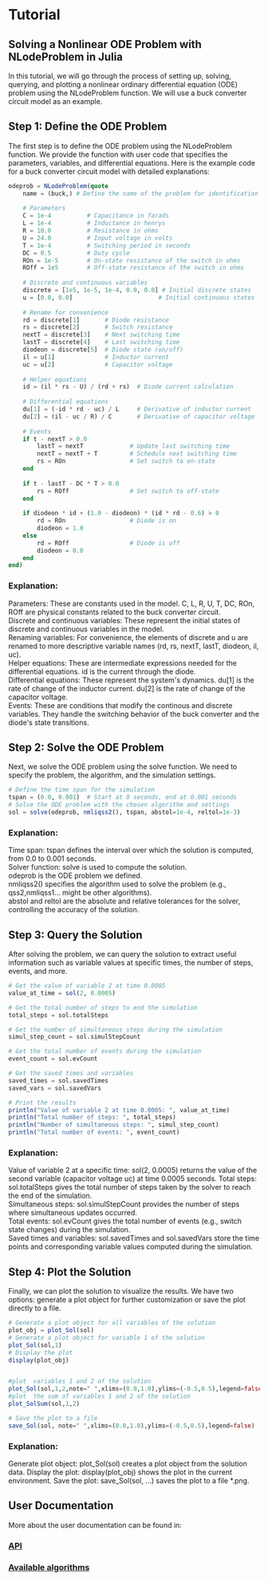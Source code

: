 

# Tutorial

## Solving a Nonlinear ODE Problem with NLodeProblem in Julia
In this tutorial, we will go through the process of setting up, solving, querying, and plotting a nonlinear ordinary differential equation (ODE) problem using the NLodeProblem function. We will use a buck converter circuit model as an example.

## Step 1: Define the ODE Problem
The first step is to define the ODE problem using the NLodeProblem function. We provide the function with user code that specifies the parameters, variables, and differential equations.
Here is the example code for a buck converter circuit model with detailed explanations:

```julia
odeprob = NLodeProblem(quote
    name = (buck,) # Define the name of the problem for identification
    
    # Parameters
    C = 1e-4          # Capacitance in farads
    L = 1e-4          # Inductance in henrys
    R = 10.0          # Resistance in ohms
    U = 24.0          # Input voltage in volts
    T = 1e-4          # Switching period in seconds
    DC = 0.5          # Duty cycle
    ROn = 1e-5        # On-state resistance of the switch in ohms
    ROff = 1e5        # Off-state resistance of the switch in ohms
    
    # Discrete and continuous variables
    discrete = [1e5, 1e-5, 1e-4, 0.0, 0.0] # Initial discrete states
    u = [0.0, 0.0]                        # Initial continuous states
    
    # Rename for convenience
    rd = discrete[1]       # Diode resistance
    rs = discrete[2]       # Switch resistance
    nextT = discrete[3]    # Next switching time
    lastT = discrete[4]    # Last switching time
    diodeon = discrete[5]  # Diode state (on/off)
    il = u[1]              # Inductor current
    uc = u[2]              # Capacitor voltage
    
    # Helper equations
    id = (il * rs - U) / (rd + rs)  # Diode current calculation
    
    # Differential equations
    du[1] = (-id * rd - uc) / L     # Derivative of inductor current
    du[2] = (il - uc / R) / C       # Derivative of capacitor voltage
    
    # Events
    if t - nextT > 0.0 
        lastT = nextT             # Update last switching time
        nextT = nextT + T         # Schedule next switching time
        rs = ROn                  # Set switch to on-state
    end
    
    if t - lastT - DC * T > 0.0 
        rs = ROff                 # Set switch to off-state
    end
    
    if diodeon * id + (1.0 - diodeon) * (id * rd - 0.6) > 0
        rd = ROn                  # Diode is on
        diodeon = 1.0
    else
        rd = ROff                 # Diode is off
        diodeon = 0.0
    end
end)
```
### Explanation:
Parameters: These are constants used in the model.
C, L, R, U, T, DC, ROn, ROff are physical constants related to the buck converter circuit.\
Discrete and continuous variables: These represent the initial states of discrete and continuous variables in the model.\
Renaming variables: For convenience, the elements of discrete and u are renamed to more descriptive variable names (rd, rs, nextT, lastT, diodeon, il, uc).\
Helper equations: These are intermediate expressions needed for the differential equations.
id is the current through the diode.\
Differential equations: These represent the system's dynamics.
du[1] is the rate of change of the inductor current.
du[2] is the rate of change of the capacitor voltage.\
Events: These are conditions that modify the continous and discrete variables.
They handle the switching behavior of the buck converter and the diode's state transitions.
## Step 2: Solve the ODE Problem
Next, we solve the ODE problem using the solve function. We need to specify the problem, the algorithm, and the simulation settings.


```julia
# Define the time span for the simulation
tspan = (0.0, 0.001)  # Start at 0 seconds, end at 0.001 seconds
# Solve the ODE problem with the chosen algorithm and settings
sol = solve(odeprob, nmliqss2(), tspan, abstol=1e-4, reltol=1e-3)
```
### Explanation:
Time span: tspan defines the interval over which the solution is computed, from 0.0 to 0.001 seconds.\
Solver function: solve is used to compute the solution.\
odeprob is the ODE problem we defined.\
nmliqss2() specifies the algorithm used to solve the problem (e.g., qss2,nmliqss1... might be other algorithms).\
abstol and reltol are the absolute and relative tolerances for the solver, controlling the accuracy of the solution.
## Step 3: Query the Solution
After solving the problem, we can query the solution to extract useful information such as variable values at specific times, the number of steps, events, and more.

```julia
# Get the value of variable 2 at time 0.0005
value_at_time = sol(2, 0.0005)

# Get the total number of steps to end the simulation
total_steps = sol.totalSteps

# Get the number of simultaneous steps during the simulation
simul_step_count = sol.simulStepCount

# Get the total number of events during the simulation
event_count = sol.evCount

# Get the saved times and variables
saved_times = sol.savedTimes
saved_vars = sol.savedVars

# Print the results
println("Value of variable 2 at time 0.0005: ", value_at_time)
println("Total number of steps: ", total_steps)
println("Number of simultaneous steps: ", simul_step_count)
println("Total number of events: ", event_count)
```
### Explanation:
Value of variable 2 at a specific time: sol(2, 0.0005) returns the value of the second variable (capacitor voltage uc) at time 0.0005 seconds.
Total steps: sol.totalSteps gives the total number of steps taken by the solver to reach the end of the simulation.\
Simultaneous steps: sol.simulStepCount provides the number of steps where simultaneous updates occurred.\
Total events: sol.evCount gives the total number of events (e.g., switch state changes) during the simulation.\
Saved times and variables: sol.savedTimes and sol.savedVars store the time points and corresponding variable values computed during the simulation.
## Step 4: Plot the Solution
Finally, we can plot the solution to visualize the results. We have two options: generate a plot object for further customization or save the plot directly to a file.


``` julia
# Generate a plot object for all variables of the solution
plot_obj = plot_Sol(sol)
# Generate a plot object for variable 1 of the solution
plot_Sol(sol,1)
# Display the plot
display(plot_obj)


#plot  variables 1 and 2 of the solution
plot_Sol(sol,1,2,note=" ",xlims=(0.0,1.0),ylims=(-0.5,0.5),legend=false) 
#plot  the sum of variables 1 and 2 of the solution
plot_SolSum(sol,1,2)

# Save the plot to a file
save_Sol(sol, note=" ",xlims=(0.0,1.0),ylims=(-0.5,0.5),legend=false)

```
### Explanation:
Generate plot object: plot_Sol(sol) creates a plot object from the solution data.
Display the plot: display(plot_obj) shows the plot in the current environment.
Save the plot: save_Sol(sol, ...) saves the plot to a file *.png.



## User Documentation
More about the user documentation can be found in:

### [API](./Interface.md#application-programming-interface)

### [Available algorithms](./algorithm.md#available-algorithms)
